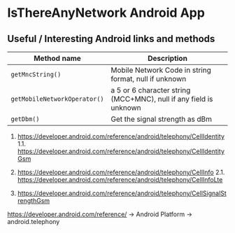 # IsThereAnyNetwork Android App

## Useful / Interesting Android links and methods

| Method name | Description |
| ----------- | ----------- |
| `getMncString()` | Mobile Network Code in string format, null if unknown |
| `getMobileNetworkOperator()` | a 5 or 6 character string (MCC+MNC), null if any field is unknown |
| `getDbm()` | Get the signal strength as dBm |

1. https://developer.android.com/reference/android/telephony/CellIdentity
  1.1. https://developer.android.com/reference/android/telephony/CellIdentityGsm

2. https://developer.android.com/reference/android/telephony/CellInfo
  2.1. https://developer.android.com/reference/android/telephony/CellInfoLte

3. https://developer.android.com/reference/android/telephony/CellSignalStrengthGsm


https://developer.android.com/reference/ -> Android Platform -> android.telephony
